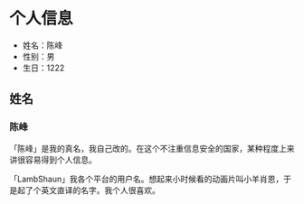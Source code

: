 # 个人信息
* 姓名：陈峰
* 性别：男
* 生日：1222

## 姓名
### 陈峰
「陈峰」是我的真名，我自己改的。在这个不注重信息安全的国家，某种程度上来讲很容易得到个人信息。

「LambShaun」我各个平台的用户名。想起来小时候看的动画片叫小羊肖恩，于是起了个英文直译的名字。我个人很喜欢。